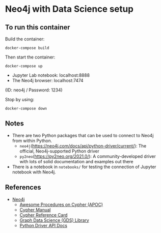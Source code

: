 # Neo4j with Data Science setup
## To run this container
Build the container:

```
docker-compose build
```

Then start the container:
```
docker-compose up
```

- Jupyter Lab notebook: localhost:8888
- The Neo4j browser: localhost:7474 

(ID: neo4j / Password: 1234)

Stop by using:

```
docker-compose down
```

## Notes

- There are two Python packages that can be used to connect to Neo4j from within Python.  
  - `neo4j`(https://neo4j.com/docs/api/python-driver/current/): The official, Neo4j-supported Python driver
  - `py2neo`(https://py2neo.org/2021.0/): A community-developed driver with lots of solid documentation and examples out there
- There is a notebook in `notebooks/` for testing the connection of Jupyter notebook with Neo4j.


## References

- [Neo4j](https://neo4j.com)
  - [Awesome Procedures on Cypher (APOC)](https://neo4j.com/labs/apoc/)
  - [Cypher Manual](https://neo4j.com/docs/cypher-manual/current/)
  - [Cypher Reference Card](https://neo4j.com/docs/pdf/neo4j-cypher-refcard-stable.pdf)
  - [Graph Data Science (GDS) Library](https://neo4j.com/developer/graph-data-science/)
  - [Python Driver API Docs](https://neo4j.com/docs/api/python-driver/current/)

